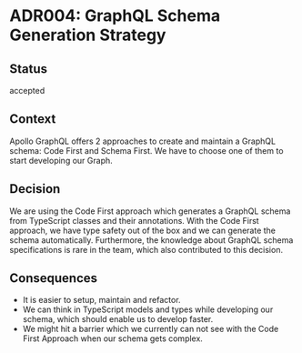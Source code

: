# ADR004: GraphQL Schema Generation Strategy

## Status

accepted

## Context

Apollo GraphQL offers 2 approaches to create and maintain a GraphQL schema: Code
First and Schema First. We have to choose one of them to start developing our
Graph.

## Decision

We are using the Code First approach which generates a GraphQL schema from
TypeScript classes and their annotations. With the Code First approach, we have
type safety out of the box and we can generate the schema automatically.
Furthermore, the knowledge about GraphQL schema specifications is rare in the
team, which also contributed to this decision.

## Consequences

- It is easier to setup, maintain and refactor.
- We can think in TypeScript models and types while developing our schema, which
  should enable us to develop faster.
- We might hit a barrier which we currently can not see with the Code First
  Approach when our schema gets complex.
